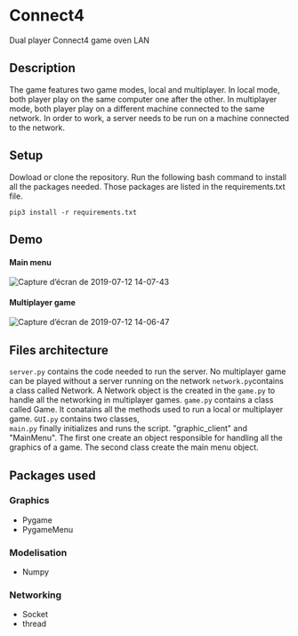 # Connect4
Dual player Connect4 game oven LAN

## Description
The game features two game modes, local and multiplayer. In local mode, both player play on the same computer one after the other. In multiplayer mode, both player play on a different machine connected to the same network. In order to work, a server needs to be run on a machine connected to the network.
## Setup
Dowload or clone the repository. 
Run the following bash command to install all the packages needed. Those packages are listed in the requirements.txt file.

``` pip3 install -r requirements.txt ```
## Demo
#### Main menu
![Capture d’écran de 2019-07-12 14-07-43](https://user-images.githubusercontent.com/51379148/61144855-58209e00-a4d6-11e9-9be3-b3f1f8fbce4f.png)

#### Multiplayer game 
![Capture d’écran de 2019-07-12 14-06-47](https://user-images.githubusercontent.com/51379148/61144921-83a38880-a4d6-11e9-8de1-58e39df1df5c.png)

## Files architecture
```server.py``` contains the code needed to run the server. No multiplayer game can be played without a server running on the network
```network.py```contains a class called Network. A Network object is the created in the ```game.py``` to handle all the networking in multiplayer games.
```game.py``` contains a class called Game. It conatains all the methods used to run a local or multiplayer game.
```GUI.py``` contains two classes,  
```main.py``` finally initializes and runs the script. "graphic_client" and "MainMenu". The first one create an object responsible for handling all the graphics of a game. The second class create the main menu object.

## Packages used
### Graphics
* Pygame
* PygameMenu

### Modelisation
* Numpy

### Networking
* Socket
* thread

